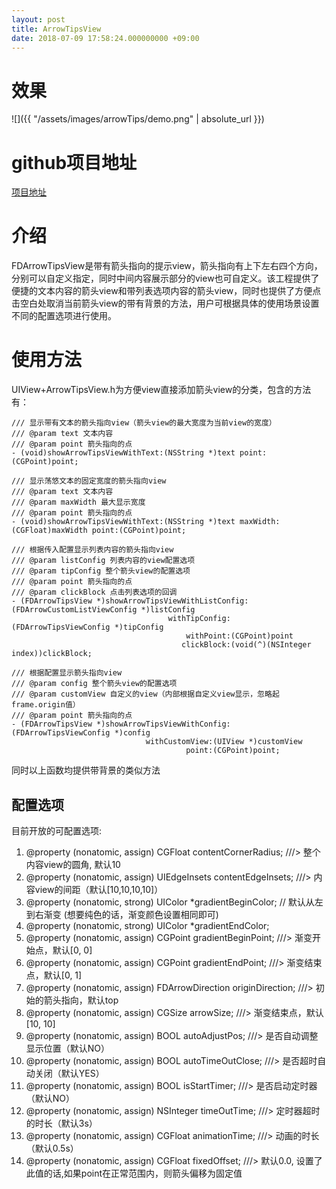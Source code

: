 ```yaml
---
layout: post
title: ArrowTipsView
date: 2018-07-09 17:58:24.000000000 +09:00
---
```


# 效果
![]({{ "/assets/images/arrowTips/demo.png" | absolute_url }})

# github项目地址
[项目地址](https://github.com/lucyDad/XXArrowTips)

# 介绍
FDArrowTipsView是带有箭头指向的提示view，箭头指向有上下左右四个方向，分别可以自定义指定，同时中间内容展示部分的view也可自定义。该工程提供了便捷的文本内容的箭头view和带列表选项内容的箭头view，同时也提供了方便点击空白处取消当前箭头view的带有背景的方法，用户可根据具体的使用场景设置不同的配置选项进行使用。

# 使用方法

UIView+ArrowTipsView.h为方便view直接添加箭头view的分类，包含的方法有：

	/// 显示带有文本的箭头指向view（箭头view的最大宽度为当前view的宽度）
	/// @param text 文本内容
	/// @param point 箭头指向的点
	- (void)showArrowTipsViewWithText:(NSString *)text point:(CGPoint)point;

	/// 显示荡悠文本的固定宽度的箭头指向view
	/// @param text 文本内容
	/// @param maxWidth 最大显示宽度
	/// @param point 箭头指向的点
	- (void)showArrowTipsViewWithText:(NSString *)text maxWidth:(CGFloat)maxWidth point:(CGPoint)point;

	/// 根据传入配置显示列表内容的箭头指向view
	/// @param listConfig 列表内容的view配置选项
	/// @param tipConfig 整个箭头view的配置选项
	/// @param point 箭头指向的点
	/// @param clickBlock 点击列表选项的回调
	- (FDArrowTipsView *)showArrowTipsViewWithListConfig:(FDArrowCustomListViewConfig *)listConfig
                                       withTipConfig:(FDArrowTipsViewConfig *)tipConfig
                                           withPoint:(CGPoint)point
                                          clickBlock:(void(^)(NSInteger index))clickBlock;

	/// 根据配置显示箭头指向view
	/// @param config 整个箭头view的配置选项
	/// @param customView 自定义的view（内部根据自定义view显示，忽略起frame.origin值）
	/// @param point 箭头指向的点
	- (FDArrowTipsView *)showArrowTipsViewWithConfig:(FDArrowTipsViewConfig *)config
                                  withCustomView:(UIView *)customView
                                           point:(CGPoint)point;

同时以上函数均提供带背景的类似方法

## 配置选项

目前开放的可配置选项:

1. @property (nonatomic, assign) CGFloat  contentCornerRadius; ///> 整个内容view的圆角, 默认10
2. @property (nonatomic, assign) UIEdgeInsets  contentEdgeInsets;  ///> 内容view的间距（默认[10,10,10,10]）
3. @property (nonatomic, strong) UIColor *gradientBeginColor; // 默认从左到右渐变 (想要纯色的话，渐变颜色设置相同即可)
4. @property (nonatomic, strong) UIColor *gradientEndColor;
5. @property (nonatomic, assign) CGPoint  gradientBeginPoint;  ///> 渐变开始点，默认[0, 0]
6. @property (nonatomic, assign) CGPoint  gradientEndPoint;    ///> 渐变结束点，默认[0, 1]
7. @property (nonatomic, assign) FDArrowDirection  originDirection;    ///> 初始的箭头指向，默认top
8. @property (nonatomic, assign) CGSize  arrowSize;    ///> 渐变结束点，默认[10, 10]
9. @property (nonatomic, assign) BOOL  autoAdjustPos;  ///> 是否自动调整显示位置（默认NO）
10. @property (nonatomic, assign) BOOL  autoTimeOutClose;  ///> 是否超时自动关闭（默认YES）
11. @property (nonatomic, assign) BOOL  isStartTimer;   ///> 是否启动定时器（默认NO）
12. @property (nonatomic, assign) NSInteger  timeOutTime;   ///> 定时器超时的时长（默认3s）
13. @property (nonatomic, assign) CGFloat  animationTime;   ///> 动画的时长（默认0.5s）
14. @property (nonatomic, assign) CGFloat  fixedOffset; ///> 默认0.0, 设置了此值的话,如果point在正常范围内，则箭头偏移为固定值



